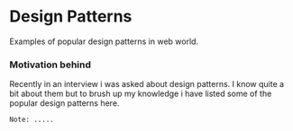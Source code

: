 # Design Patterns
Examples of popular design patterns in web world.

### Motivation behind

Recently in an interview i was asked about design patterns.
I know quite a bit about them but to 
 brush up my knowledge i have listed some of the popular design patterns here.

`Note: .....`
